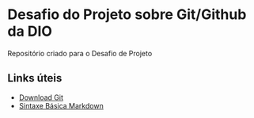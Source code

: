 # Desafio do Projeto sobre Git/Github da DIO
Repositório criado para o Desafio de Projeto

## Links úteis
- [Download Git](https://git-scm.com/download/)
- [Sintaxe Básica Markdown](https://www.markdownguide.org/basic-syntax/)
